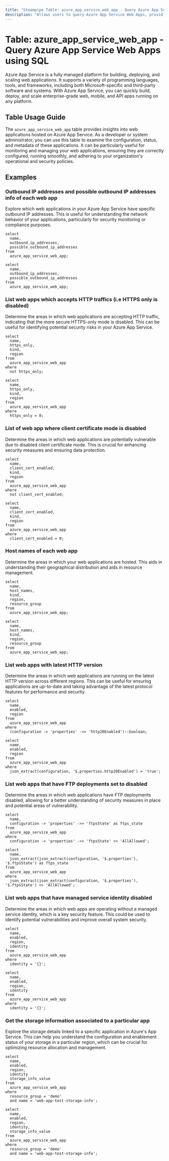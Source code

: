 ```yaml
---
title: "Steampipe Table: azure_app_service_web_app - Query Azure App Service Web Apps using SQL"
description: "Allows users to query Azure App Service Web Apps, providing insights into the configuration, status, and metadata of web applications hosted on the Azure App Service platform."
---
```


# Table: azure_app_service_web_app - Query Azure App Service Web Apps using SQL

Azure App Service is a fully managed platform for building, deploying, and scaling web applications. It supports a variety of programming languages, tools, and frameworks, including both Microsoft-specific and third-party software and systems. With Azure App Service, you can quickly build, deploy, and scale enterprise-grade web, mobile, and API apps running on any platform.

## Table Usage Guide

The `azure_app_service_web_app` table provides insights into web applications hosted on Azure App Service. As a developer or system administrator, you can use this table to examine the configuration, status, and metadata of these applications. It can be particularly useful for monitoring and managing your web applications, ensuring they are correctly configured, running smoothly, and adhering to your organization's operational and security policies.

## Examples

### Outbound IP addresses and possible outbound IP addresses info of each web app
Explore which web applications in your Azure App Service have specific outbound IP addresses. This is useful for understanding the network behavior of your applications, particularly for security monitoring or compliance purposes.

```sql+postgres
select
  name,
  outbound_ip_addresses,
  possible_outbound_ip_addresses
from
  azure_app_service_web_app;
```

```sql+sqlite
select
  name,
  outbound_ip_addresses,
  possible_outbound_ip_addresses
from
  azure_app_service_web_app;
```

### List web apps which accepts HTTP traffics (i.e HTTPS only is disabled)
Determine the areas in which web applications are accepting HTTP traffic, indicating that the more secure HTTPS-only mode is disabled. This can be useful for identifying potential security risks in your Azure App Service.

```sql+postgres
select
  name,
  https_only,
  kind,
  region
from
  azure_app_service_web_app
where
  not https_only;
```

```sql+sqlite
select
  name,
  https_only,
  kind,
  region
from
  azure_app_service_web_app
where
  https_only = 0;
```

### List of web app where client certificate mode is disabled
Determine the areas in which web applications are potentially vulnerable due to disabled client certificate mode. This is crucial for enhancing security measures and ensuring data protection.

```sql+postgres
select
  name,
  client_cert_enabled,
  kind,
  region
from
  azure_app_service_web_app
where
  not client_cert_enabled;
```

```sql+sqlite
select
  name,
  client_cert_enabled,
  kind,
  region
from
  azure_app_service_web_app
where
  client_cert_enabled = 0;
```

### Host names of each web app
Determine the areas in which your web applications are hosted. This aids in understanding their geographical distribution and aids in resource management.

```sql+postgres
select
  name,
  host_names,
  kind,
  region,
  resource_group
from
  azure_app_service_web_app;
```

```sql+sqlite
select
  name,
  host_names,
  kind,
  region,
  resource_group
from
  azure_app_service_web_app;
```

### List web apps with latest HTTP version
Determine the areas in which web applications are running on the latest HTTP version across different regions. This can be useful for ensuring applications are up-to-date and taking advantage of the latest protocol features for performance and security.

```sql+postgres
select
  name,
  enabled,
  region
from
  azure_app_service_web_app
where
  (configuration -> 'properties' ->> 'http20Enabled')::boolean;
```

```sql+sqlite
select
  name,
  enabled,
  region
from
  azure_app_service_web_app
where
  json_extract(configuration, '$.properties.http20Enabled') = 'true';
```

### List web apps that have FTP deployments set to disabled
Determine the areas in which web applications have FTP deployments disabled, allowing for a better understanding of security measures in place and potential areas of vulnerability.

```sql+postgres
select
  name,
  configuration -> 'properties' ->> 'ftpsState' as ftps_state
from
  azure_app_service_web_app
where
  configuration -> 'properties' ->> 'ftpsState' <> 'AllAllowed';
```

```sql+sqlite
select
  name,
  json_extract(json_extract(configuration, '$.properties'), '$.ftpsState') as ftps_state
from
  azure_app_service_web_app
where
  json_extract(json_extract(configuration, '$.properties'), '$.ftpsState') <> 'AllAllowed';
```

### List web apps that have managed service identity disabled
Determine the areas in which web apps are operating without a managed service identity, which is a key security feature. This could be used to identify potential vulnerabilities and improve overall system security.

```sql+postgres
select
  name,
  enabled,
  region,
  identity
from
  azure_app_service_web_app
where
  identity = '{}';
```

```sql+sqlite
select
  name,
  enabled,
  region,
  identity
from
  azure_app_service_web_app
where
  identity = '{}';
```

### Get the storage information associated to a particular app
Explore the storage details linked to a specific application in Azure's App Service. This can help you understand the configuration and enablement status of your storage in a particular region, which can be crucial for optimizing resource allocation and management.

```sql+postgres
select
  name,
  enabled,
  region,
  identity
  storage_info_value
from
  azure_app_service_web_app
where
  resource_group = 'demo'
  and name = 'web-app-test-storage-info';
```

```sql+sqlite
select
  name,
  enabled,
  region,
  identity,
  storage_info_value
from
  azure_app_service_web_app
where
  resource_group = 'demo'
  and name = 'web-app-test-storage-info';
```
